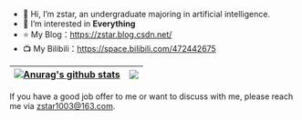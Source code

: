
- 👋 Hi, I’m zstar, an undergraduate majoring in artificial intelligence.
- 👀 I’m interested in **Everything**
- :star: My Blog：https://zstar.blog.csdn.net/
- :tv: My Bilibili：https://space.bilibili.com/472442675



| <a href="https://github.com/zstar1003"><img align="center" src="https://github-readme-stats.vercel.app/api?username=zstar1003&show_icons=true&include_all_commits=true&theme=buefy&hide_border=true" alt="Anurag's github stats" /></a> | <a href="https://github.com/zstar1003"><img align="center" src="https://github-readme-stats.vercel.app/api/top-langs/?username=personqianduixue&layout=compact&theme=buefy&hide_border=true" /></a>  |
| ------------------------------------------------------------ | ------------------------------------------------------------ |


If you have a good job offer to me or want to discuss with me, please reach me via zstar1003@163.com.
